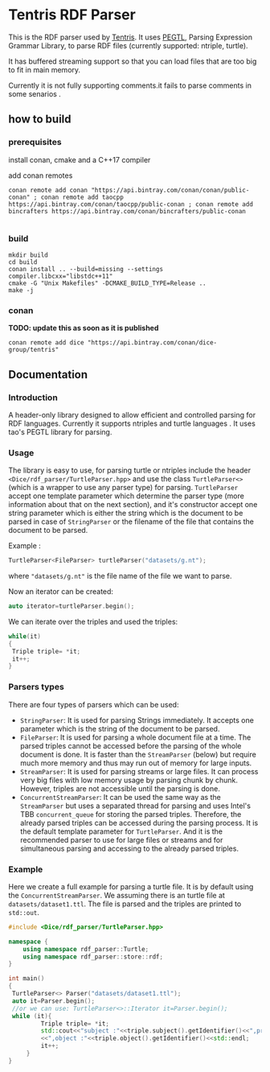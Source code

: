 # Tentris RDF Parser

This is the RDF parser used by [Tentris](https://github.com/dice-group/tentris). It uses [PEGTL](https://github.com/taocpp/PEGTL), Parsing Expression Grammar Library, to parse RDF files (currently supported: ntriple, turtle). 

It has buffered streaming support so that you can load files that are too big to fit in main memory. 

Currently it is not fully supporting comments.it fails to parse comments in some senarios .

## how to build
### prerequisites

install conan, cmake and a C++17 compiler

add conan remotes
```
conan remote add conan "https://api.bintray.com/conan/conan/public-conan" ; conan remote add taocpp https://api.bintray.com/conan/taocpp/public-conan ; conan remote add bincrafters https://api.bintray.com/conan/bincrafters/public-conan
 
```

### build
```
mkdir build
cd build
conan install .. --build=missing --settings compiler.libcxx="libstdc++11"
cmake -G "Unix Makefiles" -DCMAKE_BUILD_TYPE=Release ..
make -j
```


### conan 
**TODO: update this as soon as it is published**
```
conan remote add dice "https://api.bintray.com/conan/dice-group/tentris"

```

## Documentation

### Introduction

A header-only library designed to allow efficient and controlled parsing for RDF languages.
Currently it supports ntriples and turtle languages .
It uses tao's PEGTL library for parsing.

### Usage

The library is easy to use, for parsing turtle or ntriples include the header `<Dice/rdf_parser/TurtleParser.hpp>` and use the class `TurtleParser<>` (which is a wrapper to use any parser type) for parsing. 
`TurtleParser` accept one template parameter which determine the parser type (more information about that on the next section), and it's constructor accept one string parameter which is either the string which is the document to be parsed in case of `StringParser` or the filename of the file that contains the document to be parsed.

Example :
```c++
TurtleParser<FileParser> turtleParser("datasets/g.nt");
```
where `"datasets/g.nt"` is the file name of the file we want to parse.

Now an iterator can be created:
```c++
auto iterator=turtleParser.begin();
```

We can iterate over the triples and used the triples:

```c++
while(it)
{
 Triple triple= *it;
 it++;
}
```

### Parsers types
There are four types of parsers which can be used:
- `StringParser`: It is used for parsing Strings immediately. It accepts one parameter which is the string of the document to be parsed.
- `FileParser`: It is used for parsing a whole document file at a time. The parsed triples cannot be accessed before the parsing of the whole document is done. It is faster than the `StreamParser` (below) but require much more memory and thus may run out of memory for large inputs.
- `StreamParser`: It is used for parsing streams or large files. It can process very big files with low memory usage by parsing chunk by chunk. However, triples are not accessible until the parsing is done. 
- `ConcurrentStreamParser`: It can be used the same way as the `StreamParser` but uses a separated thread for parsing and uses Intel's TBB `concurrent_queue`
for storing the parsed triples. Therefore, the already parsed triples can be accessed during the parsing process. It is the default template parameter for `TurtleParser`.
And it is the recommended parser to use for large files or streams and for simultaneous parsing and accessing to the already parsed triples.

### Example
Here we create a full example for parsing a turtle file. It is by default using the `ConcurrentStreamParser`. We assuming there is an turtle file at `datasets/dataset1.ttl`. The file is parsed and the triples are printed to `std::out`.

```c++
#include <Dice/rdf_parser/TurtleParser.hpp>

namespace {
    using namespace rdf_parser::Turtle;
    using namespace rdf_parser::store::rdf;
}

int main()
{
 TurtleParser<> Parser("datasets/dataset1.ttl");
 auto it=Parser.begin();
 //or we can use: TurtleParser<>::Iterator it=Parser.begin();
 while (it){
         Triple triple= *it;
         std::cout<<"subject :"<<triple.subject().getIdentifier()<<",predicit :"<<triple.predicate().getIdentifier()
         <<",object :"<<triple.object().getIdentifier()<<std::endl;
         it++;
     }
}
```
